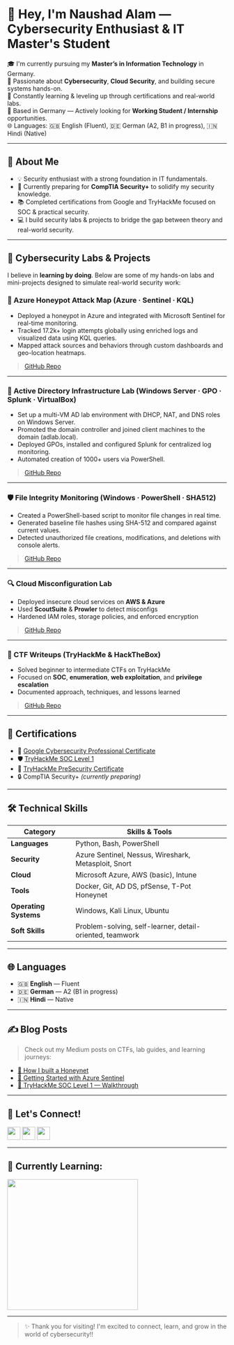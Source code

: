 # 👋 Hey, I'm Naushad Alam — Cybersecurity Enthusiast & IT Master's Student

🎓 I'm currently pursuing my **Master’s in Information Technology** in Germany.  
🔐 Passionate about **Cybersecurity**, **Cloud Security**, and building secure systems hands-on.  
🧠 Constantly learning & leveling up through certifications and real-world labs.  
🏡 Based in Germany — Actively looking for **Working Student / Internship** opportunities.  
🌐 Languages: 🇬🇧 English (Fluent), 🇩🇪 German (A2, B1 in progress), 🇮🇳 Hindi (Native)  

---

## 🚀 About Me

- 💡 Security enthusiast with a strong foundation in IT fundamentals.
- 🧩 Currently preparing for **CompTIA Security+** to solidify my security knowledge.
- 📚 Completed certifications from Google and TryHackMe focused on SOC & practical security.
- 💻 I build security labs & projects to bridge the gap between theory and real-world security.

---

## 🧪 Cybersecurity Labs & Projects

I believe in **learning by doing**. Below are some of my hands-on labs and mini-projects designed to simulate real-world security work:

### 🔧 Azure Honeypot Attack Map (Azure · Sentinel · KQL)

- Deployed a honeypot in Azure and integrated with Microsoft Sentinel for real-time monitoring.
- Tracked 17.2k+ login attempts globally using enriched logs and visualized data using KQL queries.
- Mapped attack sources and behaviors through custom dashboards and geo-location heatmaps.

> [GitHub Repo](https://github.com/Summer-source42/azure-honeypot-attackmap)

---

### 🔐 Active Directory Infrastructure Lab (Windows Server · GPO · Splunk · VirtualBox)

- Set up a multi-VM AD lab environment with DHCP, NAT, and DNS roles on Windows Server.
- Promoted the domain controller and joined client machines to the domain (adlab.local).
- Deployed GPOs, installed and configured Splunk for centralized log monitoring.
- Automated creation of 1000+ users via PowerShell.

> [GitHub Repo](https://github.com/Summer-source42/active-directory-lab)

---

### 🛡️ File Integrity Monitoring (Windows · PowerShell · SHA512)

- Created a PowerShell-based script to monitor file changes in real time.
- Generated baseline file hashes using SHA-512 and compared against current values.
- Detected unauthorized file creations, modifications, and deletions with console alerts.

> [GitHub Repo](https://github.com/Summer-source42/file-integrity-monitor)
---

### 🔍 Cloud Misconfiguration Lab
- Deployed insecure cloud services on **AWS & Azure**
- Used **ScoutSuite** & **Prowler** to detect misconfigs
- Hardened IAM roles, storage policies, and enforced encryption

> [GitHub Repo](#)

---

### 🧠 CTF Writeups (TryHackMe & HackTheBox)
- Solved beginner to intermediate CTFs on TryHackMe
- Focused on **SOC**, **enumeration**, **web exploitation**, and **privilege escalation**
- Documented approach, techniques, and lessons learned

> [GitHub Repo](#)

---

## 📜 Certifications

- 🧾 [Google Cybersecurity Professional Certificate](#)  
- 🛡️ [TryHackMe SOC Level 1](#)  
- 🔐 [TryHackMe PreSecurity Certificate](#)  
- 🔒 CompTIA Security+ *(currently preparing)*  

---

## 🛠️ Technical Skills

| Category        | Skills & Tools                                               |
|----------------|--------------------------------------------------------------|
| **Languages**   | Python, Bash, PowerShell                                     |
| **Security**    | Azure Sentinel, Nessus, Wireshark, Metasploit, Snort         |
| **Cloud**       | Microsoft Azure, AWS (basic), Intune                         |
| **Tools**       | Docker, Git, AD DS, pfSense, T-Pot Honeynet                  |
| **Operating Systems** | Windows, Kali Linux, Ubuntu                            |
| **Soft Skills** | Problem-solving, self-learner, detail-oriented, teamwork     |

---

## 🌐 Languages

- 🇬🇧 **English** — Fluent  
- 🇩🇪 **German** — A2 (B1 in progress)  
- 🇮🇳 **Hindi** — Native  

---

## ✍️ Blog Posts

> Check out my Medium posts on CTFs, lab guides, and learning journeys:  
- [🔗 How I built a Honeynet](https://medium.com/@iamnaushad/azure-sentinel-honeypot-project-a-real-world-cyberattack-simulation-e68ee446e31a)  
- [🔗 Getting Started with Azure Sentinel](#)  
- [🔗 TryHackMe SOC Level 1 — Walkthrough](#)

---

## 🤝 Let's Connect!

<a href="mailto:your.email@example.com"><img src="https://img.shields.io/static/v1?message=Email&logo=gmail&label=&color=D14836&logoColor=white&style=for-the-badge" height="30"/></a>
<a href="https://www.linkedin.com/in/naushad-alam-552b9b184/)"><img src="https://img.shields.io/static/v1?message=LinkedIn&logo=linkedin&label=&color=0077B5&logoColor=white&style=for-the-badge" height="30"/></a>
<a href="https://github.com/Summer-source42"><img src="https://img.shields.io/static/v1?message=GitHub&logo=github&label=&color=181717&logoColor=white&style=for-the-badge" height="30"/></a>

---

## 📌 Currently Learning:

<img src="https://media.giphy.com/media/3oKIPtjElfqwMOTbH2/giphy.gif" width="300"/>

---

> ✨ Thank you for visiting! I'm excited to connect, learn, and grow in the world of cybersecurity!!

